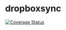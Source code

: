# dropboxsync

[![Coverage Status](https://coveralls.io/repos/github/brotherlogic/dropboxsync/badge.svg)](https://coveralls.io/github/brotherlogic/dropboxsync)